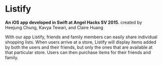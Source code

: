 # Listify

**An iOS app developed in Swift at Angel Hacks SV 2015.**
created by Heejung Chung, Kavya Tewari, and Claire Huang

With our app Listify, friends and family members can easily share individual shopping lists. When users arrive at a store, Listify will display items added by both the users and their friends, but only the ones that are available at that particular store. Users can then purchase items for their friends and family.
